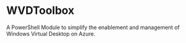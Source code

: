 # WVDToolbox
 A PowerShell Module to simplify the enablement and management of Windows Virtual Desktop on Azure.

